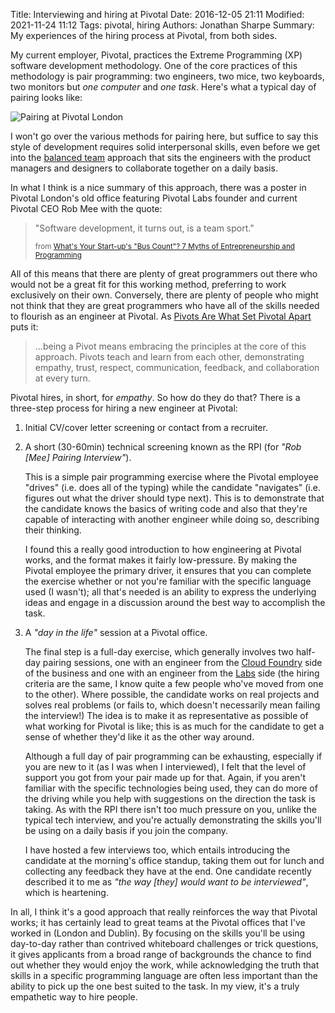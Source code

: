 Title: Interviewing and hiring at Pivotal
Date: 2016-12-05 21:11
Modified: 2021-11-24 11:12
Tags: pivotal, hiring
Authors: Jonathan Sharpe
Summary: My experiences of the hiring process at Pivotal, from both sides.

My current employer, Pivotal, practices the Extreme Programming (XP) software
development methodology. One of the core practices of this methodology is pair
programming: two engineers, two mice, two keyboards, two monitors but *one
computer* and *one task*.  Here's what a typical day of pairing looks like:

 ![Pairing at Pivotal London]({static}/images/springboard-pairing.png)
 
I won't go over the various methods for pairing here, but suffice to say
this style of development requires solid interpersonal skills, even before we
get into the [balanced team][2] approach that sits the engineers with the
product managers and designers to collaborate together on a daily basis.

In what I think is a nice summary of this approach, there was a poster in
Pivotal London's old office featuring Pivotal Labs founder and current Pivotal
CEO Rob Mee with the quote:

 > "Software development, it turns out, is a team sport."
 > 
 > <small>from [What's Your Start-up's "Bus Count"? 7 Myths of Entrepreneurship 
 > and Programming][1]</small>

All of this means that there are plenty of great programmers out there who would
not be a great fit for this working method, preferring to work exclusively on
their own. Conversely, there are plenty of people who might not think that they
are great programmers who have all of the skills needed to flourish as an
engineer at Pivotal. As [Pivots Are What Set Pivotal Apart][6] puts it:

 > ...being a Pivot means embracing the principles at the core of this approach.
 > Pivots teach and learn from each other, demonstrating empathy, trust,
 > respect, communication, feedback, and collaboration at every turn.

Pivotal hires, in short, for *empathy*. So how do they do that? There is a
three-step process for hiring a new engineer at Pivotal:

 1. Initial CV/cover letter screening or contact from a recruiter.

 1. A short (30-60min) technical screening known as the RPI (for *"Rob [Mee]
Pairing Interview"*).

    This is a simple pair programming exercise where the Pivotal employee
    "drives" (i.e. does all of the typing) while the candidate "navigates" (i.e.
    figures out what the driver should type next). This is to demonstrate that
    the candidate knows the basics of writing code and also that they're capable
    of interacting with another engineer while doing so, describing their
    thinking.

    I found this a really good introduction to how engineering at Pivotal works,
    and the format makes it fairly low-pressure. By making the Pivotal employee
    the primary driver, it ensures that you can complete the exercise whether or
    not you're familiar with the specific language used (I wasn't); all that's
    needed is an ability to express the underlying ideas and engage in a
    discussion around the best way to accomplish the task.

 1. A *"day in the life"* session at a Pivotal office.
 
    The final step is a full-day exercise, which generally involves two half-day
    pairing sessions, one with an engineer from the [Cloud Foundry][4] side of
    the business and one with an engineer from the [Labs][5] side (the hiring
    criteria are the same, I know quite a few people who've moved from one to
    the other). Where possible, the candidate works on real projects and solves
    real problems (or fails to, which doesn't necessarily mean failing the
    interview!) The idea is to make it as representative as possible of what
    working for Pivotal is like; this is as much for the candidate to get a
    sense of whether they'd like it as the other way around.

    Although a full day of pair programming can be exhausting, especially if you
    are new to it (as I was when I interviewed), I felt that the level of
    support you got from your pair made up for that. Again, if you aren't
    familiar with the specific technologies being used, they can do more of the
    driving while you help with suggestions on the direction the task is taking.
    As with the RPI there isn't too much pressure on you, unlike the typical
    tech interview, and you're actually demonstrating the skills you'll be using
    on a daily basis if you join the company.

    I have hosted a few interviews too, which entails introducing the candidate
    at the morning's office standup, taking them out for lunch and collecting
    any feedback they have at the end. One candidate recently described it to me
    as *"the way [they] would want to be interviewed"*, which is heartening.

In all, I think it's a good approach that really reinforces the way that Pivotal
works; it has certainly lead to great teams at the Pivotal offices that I've
worked in (London and Dublin). By focusing on the skills you'll be using
day-to-day rather than contrived whiteboard challenges or trick questions, it
gives applicants from a broad range of backgrounds the chance to find out
whether they would enjoy the work, while acknowledging the truth that skills in
a specific programming language are often less important than the ability to
pick up the one best suited to the task. In my view, it's a truly empathetic
way to hire people.

  [1]: http://fourhourworkweek.com/2011/06/07/whats-your-start-up-bus-count-7-myths-of-entrepreneurship-and-programming/
  [2]: https://blog.pivotal.io/pivotal-labs/tech-talks/balanced-team-janice-fraser
  [4]: https://pivotal.io/platform
  [5]: https://pivotal.io/labs
  [6]: https://blog.pivotal.io/pivotal/features/pivots-are-what-set-pivotal-apart
